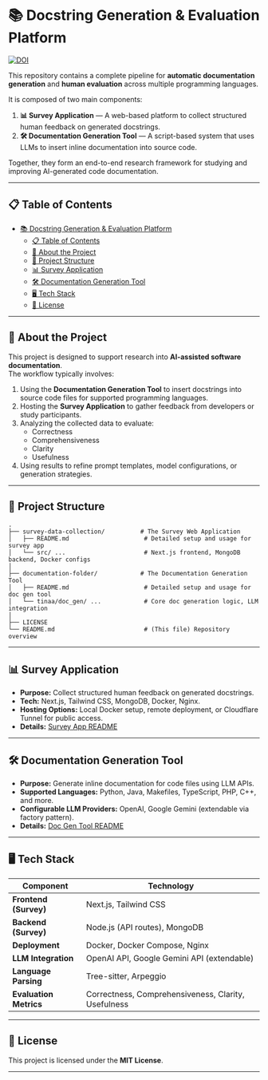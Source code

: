 # 📚 Docstring Generation & Evaluation Platform

[![DOI](https://zenodo.org/badge/DOI/10.5281/zenodo.16786536.svg)](https://doi.org/10.5281/zenodo.16786536)

This repository contains a complete pipeline for **automatic documentation generation** and **human evaluation** across multiple programming languages.

It is composed of two main components:

1. **📊 Survey Application** — A web-based platform to collect structured human feedback on generated docstrings.
2. **🛠️ Documentation Generation Tool** — A script-based system that uses LLMs to insert inline documentation into source code.

Together, they form an end-to-end research framework for studying and improving AI-generated code documentation.

---

## 📋 Table of Contents

- [📚 Docstring Generation \& Evaluation Platform](#-docstring-generation--evaluation-platform)
  - [📋 Table of Contents](#-table-of-contents)
  - [📖 About the Project](#-about-the-project)
  - [📂 Project Structure](#-project-structure)
  - [📊 Survey Application](#-survey-application)
  - [🛠️ Documentation Generation Tool](#️-documentation-generation-tool)
  - [🖥️ Tech Stack](#️-tech-stack)
  - [📜 License](#-license)

---

## 📖 About the Project

This project is designed to support research into **AI-assisted software documentation**.  
The workflow typically involves:

1. Using the **Documentation Generation Tool** to insert docstrings into source code files for supported programming languages.
2. Hosting the **Survey Application** to gather feedback from developers or study participants.
3. Analyzing the collected data to evaluate:
   - Correctness
   - Comprehensiveness
   - Clarity
   - Usefulness
4. Using results to refine prompt templates, model configurations, or generation strategies.

---

## 📂 Project Structure

```
.
├── survey-data-collection/          # The Survey Web Application
│   ├── README.md                     # Detailed setup and usage for survey app
│   └── src/ ...                      # Next.js frontend, MongoDB backend, Docker configs
│
├── documentation-folder/            # The Documentation Generation Tool
│   ├── README.md                     # Detailed setup and usage for doc gen tool
│   └── tinaa/doc_gen/ ...            # Core doc generation logic, LLM integration
│
├── LICENSE
└── README.md                         # (This file) Repository overview
```

---

## 📊 Survey Application

- **Purpose:** Collect structured human feedback on generated docstrings.
- **Tech:** Next.js, Tailwind CSS, MongoDB, Docker, Nginx.
- **Hosting Options:** Local Docker setup, remote deployment, or Cloudflare Tunnel for public access.
- **Details:** [Survey App README](survey-data-collection/README.md)

---

## 🛠️ Documentation Generation Tool

- **Purpose:** Generate inline documentation for code files using LLM APIs.
- **Supported Languages:** Python, Java, Makefiles, TypeScript, PHP, C++, and more.
- **Configurable LLM Providers:** OpenAI, Google Gemini (extendable via factory pattern).
- **Details:** [Doc Gen Tool README](documentation-generation/README.md)

---

## 🖥️ Tech Stack

| Component                  | Technology                                           |
|----------------------------|------------------------------------------------------|
| **Frontend (Survey)**      | Next.js, Tailwind CSS                                |
| **Backend (Survey)**       | Node.js (API routes), MongoDB                        |
| **Deployment**             | Docker, Docker Compose, Nginx                       |
| **LLM Integration**        | OpenAI API, Google Gemini API (extendable)           |
| **Language Parsing**       | Tree-sitter, Arpeggio                                |
| **Evaluation Metrics**     | Correctness, Comprehensiveness, Clarity, Usefulness  |

---

## 📜 License

This project is licensed under the **MIT License**.

---
